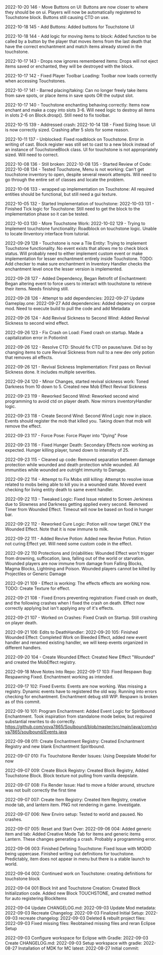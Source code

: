 2022-10-20 146 - Move Buttons on UI: Buttons are now closer to where they should be on ui. Players will now be automatically registered to Touchstone block. Buttons still causing CTD on use.

2022-10-18 145 - Add Buttons: Added buttons for Touchstone UI

2022-10-18 144 - Add logic for moving items to block: Added function to be called by a button by the player that moves items from the last death that have the correct enchantment and match items already stored in the touchstone.

2022-10-17 143 - Drops now ignores remembered items: Drops will not eject items saved or enchanted, they will be destroyed with the block.

2022-10-17 142 - Fixed Player Toolbar Loading: Toolbar now loads correctly when accessing Touchstones.

2022-10-17 141 - Barred placing/taking: Can no longer freely take items from save spots, or place items in save spots OR the output slot.

2022-10-17 140 - Touchstone enchanting behaving correctly: Items now enchant and make a copy into slots 3-6. Will need logic to destroy all items in slots 2-6 on Block.drosp(). Still need to fix toolbar.

2022-10-15 139 - Addressed crash: 
2022-10-14 138 - Fixed Sizing Issue: UI is now correctly sized. Crashing after 5 slots for some reason.

2022-10-11 137 - Unblocked: Fixed roadblock on Touchstone. Error in writing of cast. Block register was still set to cast to a new block instead of an instance of TouchstoneBlock class. UI for touchstone is not appropriately sized. Will need to correct.

2022-10-08 136 - Still broken: 
2022-10-08 135 - Started Review of Code: 
2022-10-08 134 - Tested Touchstone, Menu is not working: Can't get touchstone inventory to open, despite several rework attempts. Will need to go through the entire set of classes and locate the problem.

2022-10-06 133 - wrapped up implementation on Touchstone: All required entities should be functional, but still need a gui texture.

2022-10-05 132 - Started Implementation of touchstone: 
2022-10-03 131 - Finished Tick logic for Touchstone: Still need to get the block to the implementation phase so it can be tested.

2022-10-03 130 - More Touchstone Work: 
2022-10-02 129 - Trying to Implement touchstone functionality: Roadblock on touchstone logic. Unable to locate IInventory interface from tutorial.

2022-09-29 128 - Touchstone is now a Tile Entity: Trying to implement Touchstone functionality. No event exists that allows me to check block status. Will probably need to either implement custom event or make implementation for lesser enchantment entirely inside Touchstone. TODO: Add checker to make sure enchantment in Inventory Handler checks the enchantment level once the lesser version is implemented.

2022-09-28 127 - Added Dependency, Began Retrofit of Enchantment: Began altering event to force users to interact with touchstone to retrieve their items. Needs finishing still.

2022-09-28 126 - Attempt to add dependencies: 
2022-09-27 Update Gameplay.one: 
2022-09-27 Add dependencies: Added depency on corpse mod. Need to execute build to pull the code and add Metadata

2022-09-26 124 - Add Revival Sickness to Second Wind: Added Revival Sickness to second wind effect.

2022-09-26 123 - Fix Crash on Load: Fixed crash on startup. Made a capitalization error in PotionInit

2022-09-26 122 - Resolve CTD: Should fix CTD on pause/save. Did so by changing items to cure Revival Sickness from null to a new dev only potion that removes all effects.

2022-09-26 121 - Revival Sickness Implementation: First pass on Revival Sickness done. It includes multiple severities.

2022-09-24 120 - Minor Changes, started revival sickness work: Toned Darkness from 10 down to 5. Created new Mob Effect Revival Sickness

2022-09-23 119 - Reworked Second Wind: Reworked second wind programming to avoid ctd on player death. Now mirrors inventoryHandler logic.

2022-09-23 118 - Create Second Wind: Second Wind Logic now in place. Events should register the mob that killed you. Taking down that mob will remove the effect.

2022-09-23 117 - Force Pose: Force Player into "Dying" Pose

2022-09-23 116 - Fixed Hunger Death: Secondary Effects now working as expected. Hunger killing player, tuned down to intensity of 25.

2022-09-23 115 - Cleaned up code: Removed separation between damage protection while wounded and death protection while wounded. All immunities while wounded are outright immunity to Damage.

2022-09-22 114 - Attempt to Fix Mobs still killing: Attempt to resolve issue related to mobs being able to kill you in a wounded state. Moved event checking for living entity death to same event handler.

2022-09-22 113 - Tweaked Logic: Fixed Issue related to Screen Jerkiness due to Slowness and Darkness getting applied every second. Removed Timer from Wounded Effect. Timeout will now be based on food in hunger bar.

2022-09-22 112 - Reworked Cure Logic: Potion will now target ONLY the Wounded Effect. Note that it is now immune to milk.

2022-09-22 111 - Added Revive Potion: Added new Revive Potion. Potion not curing Effect yet. Will need some custom code in the effect.

2022-09-22 110 Protections and (in)abilities: Wounded Effect won't trigger from drowning, suffocation, lava, falling out of the world or starvation. Wounded players are now immune from damage from Falling Blocks, Magma Blocks, Lightning and Poison. Wounded players cannot be killed by Projectiles or Generic Damage

2022-09-21 109 - Effect is working: The effects effects are working now. TODO: Create Texture for effect.

2022-09-21 108 - Fixed Errors preventing registration: Fixed crash on death, and the following crashes when I fixed the crash on death. Effect now correctly applying but isn't applying any of it's effects.

2022-09-21 107 - Worked on Crashes: Fixed Crash on Startup. Still crashing on player death.

2022-09-21 106: Edits to DeathHandler: 
2022-09-20 105: Finished Wounded Effect: Completed Work on Bleeded Effect, added new event handler and renamed existing handler, we will keep events organized in different handlers.

2022-09-20 104 - Create Wounded Effect: Created New Effect "Wounded" and created the MobEffect registry.

2022-09-18 Move Notes Into Repo: 
2022-09-17 103: Fixed Respawn Bug: Respawning Fixed. Enchantment working as intended.

2022-09-17 102: Fixed Events: Events are now working. Was missing a registry. Dynamic events have to registered the old way. Running into errors checking for enchantment. Enchantment debug still WIP. Respawn is broken as of this commit.

2022-09-10 101: Program Enchantment: Added Event Logic for Spiritbound Enchantment. Took inspiration from standalone mode below, but required substantial rewrites to do correctly. https://github.com/vova7865/Soulbound/blob/master/src/main/java/com/vova7865/soulbound/Events.java

2022-09-08 011: Create Enchantment Registry: Created Enchantment Registry and new blank Enchantment Spiritbound.

2022-09-07 010: Fix Touchstone Render Issues: Using Deepslate Model for now

2022-09-07 009: Create Block Registry: Created Block Registry, Added Touchstone Block. Block texture not pulling from vanilla deepslate.

2022-09-07 008: Fix Render Issue: Had to move a folder around, structure was not built correctly the first time

2022-09-07 007: Create Item Registry: Created Item Registry, creative mode tab, and lantern item. PNG not rendering in game. Investigate.

2022-09-07 006: New Enviro setup: Tested to world and paused. No crashes.

2022-09-07 005: Reset and Start Over: 
2022-09-06 004: Added generic item and tab: Added Creative Mode Tab for items and generic items Lantern. These changes generating a crash. Probably a programming error.

2022-09-06 003: Finished Defining Touchstone: Fixed Issue with MODID being uppercase. Finished writing out definitions for touchstone. Predictably, item does not appear in menu but there is a stable launch to world.

2022-09-04 002: Continued work on Touchstone: creating definitions for touchstone block

2022-09-04 001 Block Init and Touchstone Creation: Created Block Initialization code. Added new Block TOUCHSTONE, and created method for auto registering BlockItems

2022-09-04 Update CHANGELOG.md: 
2022-09-03 Update Mod metadata: 
2022-09-03 Recreate Changelog: 
2022-09-03 Finalized Initial Setup: 
2022-09-03 recreate changelog: 
2022-09-03 Deleted & rebuilt project files: 
2022-09-03 Fixed missing files: Reobtained missing files and reran Eclipse Setup

2022-09-03 Configure workspace for Eclipse with Gradle: 
2022-09-03 Create CHANGELOG.md: 
2022-09-03 Setup workspace with gradle: 
2022-08-27 Installation of MDK for MC latest: 
2022-08-27 Initial commit: 
